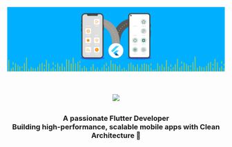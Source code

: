 <img src="https://github.com/JamalSorani/JamalSorani/blob/main/flutter.gif">
<h1 align="center">
  <img src="https://readme-typing-svg.herokuapp.com/?font=Inter&size=45&center=true&vCenter=true&width=600&height=70&color=42A5F5&duration=4000&lines=Hi+There!+👋;+I'm+Jamal+Sorani!;+Flutter+Developer+💙;" />
</h1>

<h3 align="center">
  A passionate Flutter Developer<br/>
  Building high-performance, scalable mobile apps with Clean Architecture 🚀
</h3>
